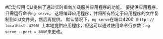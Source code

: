#启动应用
CLI提供了通过实时重新加载服务应用程序的功能。 要提供应用程序，只需运行命令`ng serve`。 这将编译应用程序，并将所有特定于应用程序的文件复制到dist文件夹，然后再提供。
默认情况下，`ng serve`在端口4200`（http：// localhost：4200）`上本地提供应用程序，但这可以通过使用命令行参数：`ng serve --port = 8080`来更改。